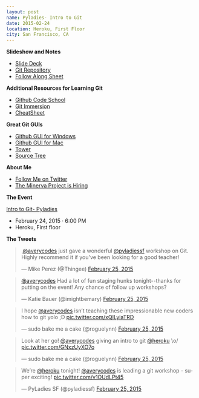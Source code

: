 ```yaml
---
layout: post
name: Pyladies- Intro to Git
date: 2015-02-24
location: Heroku, First Floor
city: San Francisco, CA
---
```


**Slideshow and Notes**

* [Slide Deck](http://slides.com/averycodes/git-for-pyladies)
* [Git Repository](https://github.com/AveryWorkshops/teaching-git)
* [Follow Along Sheet](https://docs.google.com/document/d/1mCDG5PIBGttMTvlD-VjpwruwCX9dWTFOmT57wLTgoTc/edit?usp=sharing)

**Additional Resources for Learning Git**

* [Github Code School](https://try.github.io/levels/1/challenges/1)
* [Git Immersion](http://gitimmersion.com/)
* [CheatSheet](https://training.github.com/kit/downloads/github-git-cheat-sheet.pdf)

**Great Git GUIs**

* [Github GUI for Windows](https://windows.github.com/)
* [Github GUI for Mac](https://mac.github.com/)
* [Tower](http://www.git-tower.com/)
* [Source Tree](http://www.sourcetreeapp.com/)

**About Me**

* [Follow Me on Twitter](http://twitter.com/averycodes)
* [The Minerva Project is Hiring](http://www.minervaproject.com/about/)


**The Event**

[Intro to Git- Pyladies](http://www.meetup.com/PyLadiesSF/events/220460450/)

* February 24, 2015 · 6:00 PM
* Heroku, First floor

**The Tweets**

<blockquote class="twitter-tweet" lang="en"><p>.<a href="https://twitter.com/averycodes">@averycodes</a> just gave a wonderful <a href="https://twitter.com/pyladiessf">@pyladiessf</a> workshop on Git. Highly recommend it if you&#39;ve been looking for a good teacher!</p>&mdash; Mike Perez (@Thingee) <a href="https://twitter.com/Thingee/status/570461224095391744">February 25, 2015</a></blockquote>
<script async src="//platform.twitter.com/widgets.js" charset="utf-8"></script>

<blockquote class="twitter-tweet" lang="en"><p><a href="https://twitter.com/averycodes">@averycodes</a> Had a lot of fun staging hunks tonight--thanks for putting on the event! Any chance of follow up workshops?</p>&mdash; Katie Bauer (@imightbemary) <a href="https://twitter.com/imightbemary/status/570450919243919363">February 25, 2015</a></blockquote>
<script async src="//platform.twitter.com/widgets.js" charset="utf-8"></script>

<blockquote class="twitter-tweet" lang="en"><p>I hope <a href="https://twitter.com/averycodes">@averycodes</a> isn’t teaching these impressionable new coders how to git yolo ;D <a href="http://t.co/xQILyiaTRD">pic.twitter.com/xQILyiaTRD</a></p>&mdash; sudo bake me a cake (@roguelynn) <a href="https://twitter.com/roguelynn/status/570436095868973056">February 25, 2015</a></blockquote>
<script async src="//platform.twitter.com/widgets.js" charset="utf-8"></script>

<blockquote class="twitter-tweet" lang="en"><p>Look at her go! <a href="https://twitter.com/averycodes">@averycodes</a> giving an intro to git <a href="https://twitter.com/heroku">@heroku</a> \o/ <a href="http://t.co/GNxzUyXO7o">pic.twitter.com/GNxzUyXO7o</a></p>&mdash; sudo bake me a cake (@roguelynn) <a href="https://twitter.com/roguelynn/status/570420756628135936">February 25, 2015</a></blockquote>
<script async src="//platform.twitter.com/widgets.js" charset="utf-8"></script>

<blockquote class="twitter-tweet" lang="en"><p>We’re <a href="https://twitter.com/heroku">@heroku</a> tonight! <a href="https://twitter.com/averycodes">@averycodes</a> is leading a git workshop - super exciting! <a href="http://t.co/v1OUdLPt45">pic.twitter.com/v1OUdLPt45</a></p>&mdash; PyLadies SF (@pyladiessf) <a href="https://twitter.com/pyladiessf/status/570404870458486784">February 25, 2015</a></blockquote>
<script async src="//platform.twitter.com/widgets.js" charset="utf-8"></script>
